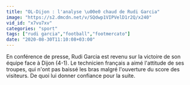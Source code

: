 ```yaml
---
title: "OL-Dijon : l'analyse \u00e0 chaud de Rudi Garcia"
image: "https://s2.dmcdn.net/v/SQdwp1VIPVelD1r2Q/x240"
vid_id: "x7vu7xv"
categories: "sport"
tags: ["rudi garcia","football","footmercato"]
date: "2020-08-30T11:10:08+03:00"
---
```

En conférence de presse, Rudi Garcia est revenu sur la victoire de son équipe face à Dijon (4-1). Le technicien français a aimé l'attitude de ses troupes, qui n'ont pas baissé les bras malgré l'ouverture du score des visiteurs.  De quoi lui donner confiance pour la suite.
